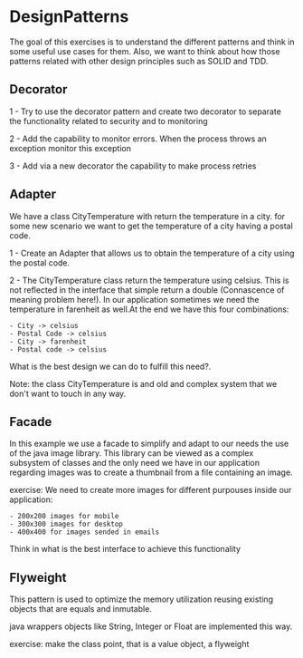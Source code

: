 # DesignPatterns

The goal of this exercises is to understand the different patterns and think in some useful use cases for them.
Also, we want to think about how those patterns related with other design principles such as 
SOLID and TDD.

## Decorator

1 - Try to use the decorator pattern and create two decorator to separate the functionality related to security and to monitoring

2 - Add the capability to monitor errors. When the process throws an exception monitor this exception

3 - Add via a new decorator the capability to make process retries

## Adapter

We have a class CityTemperature with return the temperature in a city. for some new 
scenario we want to get the temperature of a city having a postal code. 

1 - Create an Adapter that allows us to obtain the temperature of a city using
the postal code.

2 - The CityTemperature class return the temperature using celsius. This is not
reflected in the interface that simple return a double (Connascence of meaning problem here!). 
In our application sometimes we need the temperature in farenheit as well.At the end we have this 
four combinations:

    - City -> celsius
    - Postal Code -> celsius
    - City -> farenheit
    - Postal code -> celsius

What is the best design we can do to fulfill this need?. 

Note: the class CityTemperature is and old and complex system that we don't want to touch in 
any way.

## Facade

In this example we use a facade to simplify and adapt to our needs the use of the java
image library. This library can be viewed as a complex subsystem of classes and the only
need we have in our application regarding images was to create a thumbnail from a file
containing an image.

exercise: We need to create more images for different purpouses inside our application:

    - 200x200 images for mobile
    - 300x300 images for desktop
    - 400x400 for images sended in emails

Think in what is the best interface to achieve this functionality

## Flyweight

This pattern is used to optimize the memory utilization reusing existing objects that
are equals and inmutable.

java wrappers objects like String, Integer or Float are implemented this way. 

exercise: make the class point, that is a value object, a flyweight
        
